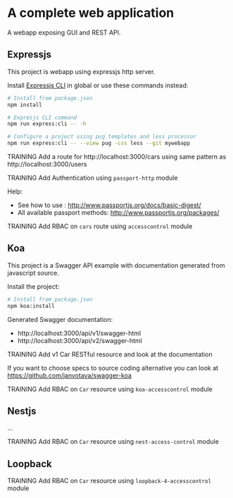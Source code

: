 # A complete web application

A webapp exposing GUI and REST API.

## Expressjs

This project is webapp using expressjs http server.

Install [Expressjs CLI](http://expressjs.com/en/starter/generator.html) in global or use these commands instead:

```sh
# Install from package.json
npm install

# Expresjs CLI command
npm run express:cli -- -h

# Configure a project using pug templates and less processor
npm run express:cli -- --view pug -css less --git mywebapp
```

TRAINING Add a route for http://localhost:3000/cars using same pattern as http://localhost:3000/users

TRAINING Add Authentication using `passport-http` module

Help:

- See how to use : http://www.passportjs.org/docs/basic-digest/
- All available passport methods: http://www.passportjs.org/packages/

TRAINING Add RBAC on `cars` route using `accesscontrol` module

## Koa

This project is a Swagger API example with documentation generated from javascript source.

Install the project:

```sh
# Install from package.json
npm koa:install
```

Generated Swagger documentation:

- http://localhost:3000/api/v1/swagger-html
- http://localhost:3000/api/v2/swagger-html

TRAINING Add v1 Car RESTful resource and look at the documentation

If you want to choose specs to source coding alternative you can look at https://github.com/janvotava/swagger-koa

TRAINING Add RBAC on `Car` resource using `koa-accesscontrol` module

## Nestjs

...

TRAINING Add RBAC on `Car` resource using `nest-access-control` module

## Loopback

TRAINING Add RBAC on `Car` resource using `loopback-4-accesscontrol` module
